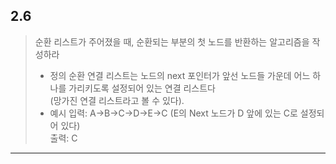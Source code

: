 ## 2.6

> 순환 리스트가 주어졌을 때, 순환되는 부분의 첫 노드를 반환하는 알고리즘을 작성하라
> - 정의
> 순환 연결 리스트는 노드의 next 포인터가 앞선 노드들 가운데 어느 하나를 가리키도록 설정되어 있는 연결 리스트다  
> (망가진 연결 리스트라고 볼 수 있다).  
> - 예시
> 입력: A->B->C->D->E->C (E의 Next 노드가 D 앞에 있는 C로 설정되어 있다)  
> 출력: C  
---
